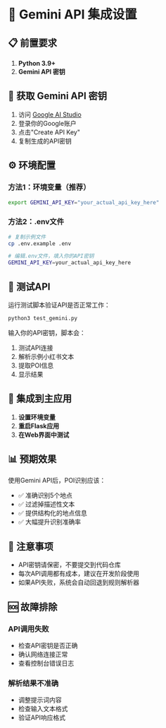 # 🚀 Gemini API 集成设置

## 📋 前置要求

1. **Python 3.9+**
2. **Gemini API 密钥**

## 🔑 获取 Gemini API 密钥

1. 访问 [Google AI Studio](https://makersuite.google.com/app/apikey)
2. 登录你的Google账户
3. 点击"Create API Key"
4. 复制生成的API密钥

## ⚙️ 环境配置

### 方法1：环境变量（推荐）
```bash
export GEMINI_API_KEY="your_actual_api_key_here"
```

### 方法2：.env文件
```bash
# 复制示例文件
cp .env.example .env

# 编辑.env文件，填入你的API密钥
GEMINI_API_KEY=your_actual_api_key_here
```

## 🧪 测试API

运行测试脚本验证API是否正常工作：

```bash
python3 test_gemini.py
```

输入你的API密钥，脚本会：
1. 测试API连接
2. 解析示例小红书文本
3. 提取POI信息
4. 显示结果

## 🔧 集成到主应用

1. **设置环境变量**
2. **重启Flask应用**
3. **在Web界面中测试**

## 📊 预期效果

使用Gemini API后，POI识别应该：
- ✅ 准确识别5个地点
- ✅ 过滤掉描述性文本
- ✅ 提供结构化的地点信息
- ✅ 大幅提升识别准确率

## 🚨 注意事项

- API密钥请保密，不要提交到代码仓库
- 每次API调用都有成本，建议在开发阶段使用
- 如果API失败，系统会自动回退到规则解析器

## 🆘 故障排除

### API调用失败
- 检查API密钥是否正确
- 确认网络连接正常
- 查看控制台错误日志

### 解析结果不准确
- 调整提示词内容
- 检查输入文本格式
- 验证API响应格式
